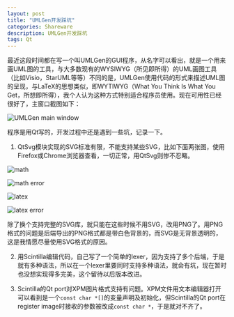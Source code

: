 ```yaml
---
layout: post
title: "UMLGen开发踩坑"
categories: Shareware
description: UMLGen开发踩坑
tags: Qt
---
```


最近这段时间都在写一个叫UMLGen的GUI程序，从名字可以看出，就是一个用来画UML图的工具，与大多数现有的WYSIWYG（所见即所得）的UML画图工具（比如Visio，StarUML等等）不同的是，UMLGen使用代码的形式来描述UML图的呈现，与LaTeX的思想类似，即WYTIWYG（What You Think Is What You Get，所想即所得），我个人认为这种方式特别适合程序员使用。现在可用性已经很好了，主窗口截图如下：

![UMLGen main window](../../../media/2018-03-31/mainwindow2.png)

程序是用Qt写的，开发过程中还是遇到一些坑，记录一下。

1. QtSvg模块实现的SVG标准有限，不能支持某些SVG，比如下面两张图，使用Firefox或Chrome浏览器查看，一切正常，用QtSvg则惨不忍睹。

![math](../../../media/2018-03-31/math.svg)

![math error](../../../media/2018-03-31/math-error.png)

![latex](../../../media/2018-03-31/latex.svg)

![latex error](../../../media/2018-03-31/latex-error.png)

除了换个支持完整的SVG库，就只能在这些时候不用SVG，改用PNG了。用PNG格式的问题是后端导出的PNG格式都是带白色背景的，而SVG是无背景透明的，这是我情愿尽量使用SVG格式的原因。

2. 用Scintilla编辑代码，自己写了一个简单的lexer，因为支持了多个后端，于是就有多种语法，所以在一个lexer里要同时支持多种语法，就会有坑，现在暂时也没想实现得多完美，这个留待以后版本改进。

3. Scintilla的Qt port对XPM图片格式支持有问题。XPM文件用文本编辑器打开可以看到是一个`const char *[]`的变量声明及初始化，但Scintilla的Qt port在register image时接收的参数被改成`const char *`，于是就对不齐了。
